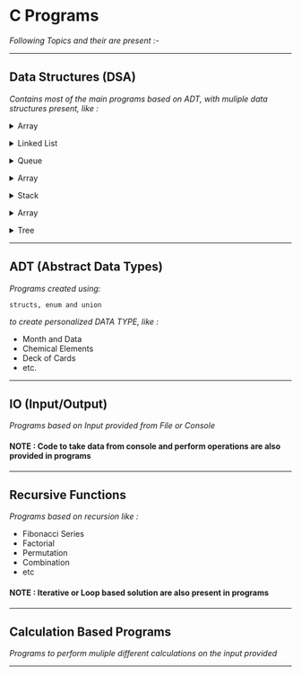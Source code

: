 # C Programs

*Following Topics and their are present :-*

- - - -

## Data Structures (DSA)

*Contains most of the main programs based on ADT, with muliple data structures present, like :*

<p>
<details>
<summary>Array</summary><br/>
<ul>
<li>Removal of Duplicate
<li>Finding All Address
<li>All Arithmetic Functions on elements
<li> etc
</ul>
</details>
</p>


<p>
<details>
<summary>Linked List</summary><br/>
<ul>
<li>Singly Linked List
<li>Doubly Linked List
<li>Circular Linked List
<li>Array to Singly and Doubly Linked Lists
<li>etc
</ul>
</details>
</p>


<p>
<details>
<summary>Queue</summary><br/>
<ul>
<li>Queue Using Array, Linked List and struct
<li>Cicular Queue using Array, Linked List
<li>etc
</ul>
</details>
</p>


<p>
<details>
<summary>Array</summary><br/>
<ul>
<li>Blah
<li>BB
<li>CC
</ul>
</details>
</p>


<p>
<details>
<summary>Stack</summary><br/>
<ul>
<li>Stack using Array
<li>Stack using Array and Linked List or stuct
<li>etc
</ul>
</details>
</p>


<p>
<details>
<summary>Array</summary><br/>
<ul>
<li>Blah
<li>BB
<li>CC
</ul>
</details>
</p>


<p>
<details>
<summary>Tree</summary><br/>
<ul>
<li>Binary Tree
<li>etc
</ul>
</details>
</p>

- - - -

## ADT (Abstract Data Types)

*Programs created using:*
       
    structs, enum and union 

*to create personalized DATA TYPE, like :*

* Month and Data
* Chemical Elements
* Deck of Cards
* etc.

- - - -

## IO (Input/Output)

*Programs based on Input provided from File or Console*

#### NOTE : Code to take data from console and perform operations are also provided in programs

- - - - 

## Recursive Functions

*Programs based on recursion like :*

* Fibonacci Series
* Factorial
* Permutation
* Combination
* etc

#### NOTE : Iterative or Loop based solution are also present in programs

- - - -

## Calculation Based Programs

*Programs to perform muliple different calculations on the input provided*

- - - -
